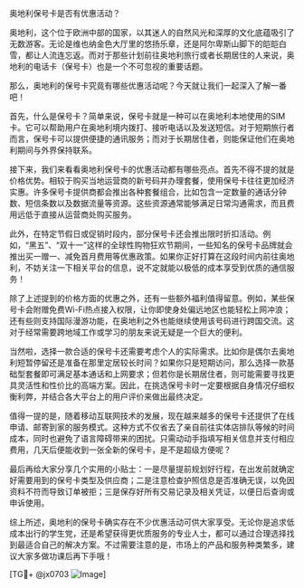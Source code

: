 奥地利保号卡是否有优惠活动？

奥地利，这个位于欧洲中部的国家，以其迷人的自然风光和深厚的文化底蕴吸引了无数游客。无论是维也纳金色大厅里的悠扬乐章，还是阿尔卑斯山脚下的皑皑白雪，都让人流连忘返。而对于那些计划前往奥地利旅行或者长期居住的人来说，奥地利的电话卡（保号卡）也是一个不可忽视的重要话题。

那么，奥地利的保号卡究竟有哪些优惠活动呢？今天就让我们一起深入了解一番吧！

首先，什么是保号卡？简单来说，保号卡就是一种可以在奥地利本地使用的SIM卡。它可以帮助用户在奥地利境内拨打、接听电话以及发送短信。对于短期旅行者而言，保号卡可以提供便捷的通讯服务；而对于长期居住者，则能保证他们在奥地利期间与外界保持联系。

接下来，我们来看看奥地利保号卡的优惠活动都有哪些亮点。首先不得不提的就是价格优势。相较于购买当地运营商的新号码并办理套餐，使用保号卡往往更加经济实惠。许多保号卡提供商都会推出各种套餐组合，比如包含一定数量的通话分钟数、短信条数以及数据流量等资源。这些资源通常能够满足日常沟通需求，而且费用远低于直接从运营商处购买服务。

此外，在特定节假日或促销时段内，部分保号卡还会推出限时折扣活动。例如，“黑五”、“双十一”这样的全球性购物狂欢节期间，一些知名的保号卡品牌就会推出买一赠一、减免首月费用等优惠政策。如果你正好打算在这段时间内前往奥地利，不妨关注一下相关平台的信息，说不定就能以极低的成本享受到优质的通信服务！

除了上述提到的价格方面的优惠之外，还有一些额外福利值得留意。例如，某些保号卡会附赠免费Wi-Fi热点接入权限，让你即使身处偏远地区也能轻松上网冲浪；还有些则支持国际漫游功能，在奥地利之外也能继续使用该号码进行跨国交流。这对于经常需要跨地域工作或学习的朋友来说无疑是一个巨大的便利。

当然啦，选择一款合适的保号卡还需要考虑个人的实际需求。比如你是偶尔去奥地利短暂停留还是准备在那里定居较长时间？如果你只是短期访问，那么选择一款基础型套餐即可满足基本通话和上网要求；但若你是长期居住者，则可能需要寻找更具灵活性和性价比的高端方案。因此，在挑选保号卡时一定要根据自身情况仔细权衡利弊，并结合各大平台上的用户评价来做出最终决定。

值得一提的是，随着移动互联网技术的发展，现在越来越多的保号卡还提供了在线申请、邮寄到家的服务模式。这种方式不仅省去了亲自前往实体店排队等候的时间成本，同时也避免了语言障碍带来的困扰。只需动动手指填写相关信息并支付相应费用，几天后便能收到一张全新的保号卡，是不是超级方便呢？

最后再给大家分享几个实用的小贴士：一是尽量提前规划好行程，在出发前就确定好需要用到的保号卡类型及供应商；二是注意检查护照信息是否准确无误，以免因资料不符而导致订单被拒；三是保存好所有交易记录及相关凭证，以便日后查询或申诉使用。

综上所述，奥地利的保号卡确实存在不少优惠活动可供大家享受。无论你是追求低成本出行的学生党，还是希望获得更优质服务的专业人士，都可以通过合理选择找到最适合自己的解决方案。不过需要注意的是，市场上的产品和服务种类繁多，建议大家多做功课后再下手哦！

[TG💪+ @jx0703 ![Image](https://github.com/user-attachments/assets/dbca1d08-cadb-493c-b0ec-ad6f7a83f270)]